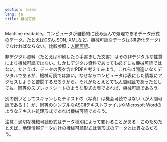 ```yaml
---
section: terms
lang: ja
title: 機械可読
---
```


Machine readable。コンピュータが自動的に読み込んで処理できるデータ形式のデータ。たとえば[CSV](../csv/),[JSON](../json/), [XML](../xml/)など。機械可読なデータは{構造化データ}でなければならない。比較参照：[人間可読][hr]。

[hr]: ../human-readable/

非デジタル資料（たとえば印刷したり手書きした文書）はその非デジタルな性質により機械可読ではない。しかしデジタル資料であっても必ずしも機械可読ではない。たとえば、データの表を含むPDFを考えてみよう。これらは間違いなくデジタルであるが、機械可読では無い。なぜならコンピュータは表にした情報にアクセスしようと苦闘するだろうから。それがたとえとても[人間可読][hr]であったとしても。同等のスプレッドシートのような形式の表であれば、機械可読であろう。

別の例いとしてスキャンしたテキストの（写真）は機会可読ではない（が人間可読である！）が、同等のシンプルなASCIIテキストファイルやMicrosoft Wordのようなテキスト処理形式であれば機械可読であろう。

注意：適切な機械可読形式はデータ種別によって変わることがある - このためたとえば、地理情報データ向けの機械可読形式は表形式のデータとは異なるだろう。
